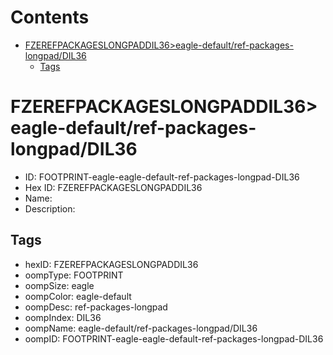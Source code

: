 



Contents
========

* [FZEREFPACKAGESLONGPADDIL36>eagle-default/ref-packages-longpad/DIL36](#fzerefpackageslongpaddil36eagle-defaultref-packages-longpaddil36)
	* [Tags](#tags)

# FZEREFPACKAGESLONGPADDIL36>eagle-default/ref-packages-longpad/DIL36

- ID: FOOTPRINT-eagle-eagle-default-ref-packages-longpad-DIL36
- Hex ID: FZEREFPACKAGESLONGPADDIL36
- Name: 
- Description: 

## Tags

- hexID: FZEREFPACKAGESLONGPADDIL36
- oompType: FOOTPRINT
- oompSize: eagle
- oompColor: eagle-default
- oompDesc: ref-packages-longpad
- oompIndex: DIL36
- oompName: eagle-default/ref-packages-longpad/DIL36
- oompID: FOOTPRINT-eagle-eagle-default-ref-packages-longpad-DIL36
